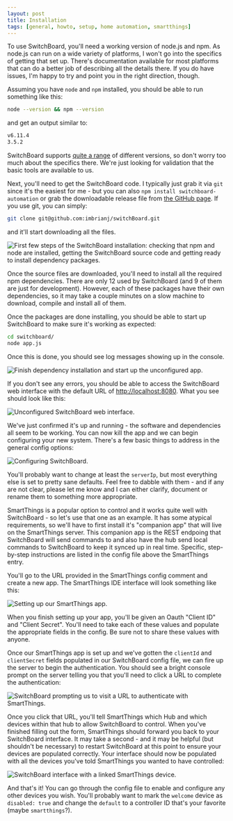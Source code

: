 ```yaml
---
layout: post
title: Installation
tags: [general, howto, setup, home automation, smartthings]
---
```


To use SwitchBoard, you'll need a working version of node.js and npm.  As node.js can run on a wide variety of platforms, I won't go into the specifics of getting that set up.  There's documentation available for most platforms that can do a better job of describing all the details there.  If you do have issues, I'm happy to try and point you in the right direction, though.

Assuming you have `node` and `npm` installed, you should be able to run something like this:

```bash
node --version && npm --version
```

and get an output similar to:

```bash
v6.11.4
3.5.2
```

SwitchBoard supports [quite a range](https://github.com/imbrianj/switchBoard/blob/master/.travis.yml#L4-L14) of different versions, so don't worry too much about the specifics there.  We're just looking for validation that the basic tools are available to us.

Next, you'll need to get the SwitchBoard code.  I typically just grab it via `git` since it's the easiest for me - but you can also `npm install switchboard-automation` or grab the downloadable release file from [the GitHub page](https://github.com/imbrianj/switchBoard/releases).  If you use git, you can simply:

```bash
git clone git@github.com:imbrianj/switchBoard.git
```

and it'll start downloading all the files.

![First few steps of the SwitchBoard installation: checking that npm and node are installed, getting the SwitchBoard source code and getting ready to install dependency packages.](/switchBoard/images/install/1.png "First few steps of the SwitchBoard installation")

Once the source files are downloaded, you'll need to install all the required npm dependencies.  There are only 12 used by SwitchBoard (and 9 of them are just for development).  However, each of these packages have their own dependencies, so it may take a couple minutes on a slow machine to download, compile and install all of them.

Once the packages are done installing, you should be able to start up SwitchBoard to make sure it's working as expected:

```bash
cd switchboard/
node app.js
```

Once this is done, you should see log messages showing up in the console.

![Finish dependency installation and start up the unconfigured app.](/switchBoard/images/install/2.png "Make sure things are running")

If you don't see any errors, you should be able to access the SwitchBoard web interface with the default URL of [http://localhost:8080](http://localhost:8080).  What you see should look like this:

![Unconfigured SwitchBoard web interface.](/switchBoard/images/install/3.png "Unconfigured, but running")

We've just confirmed it's up and running - the software and dependencies all seem to be working.  You can now kill the app and we can begin configuring your new system.  There's a few basic things to address in the general config options:

![Configuring SwitchBoard.](/switchBoard/images/install/4.png "Configuring SwitchBoard")

You'll probably want to change at least the `serverIp`, but most everything else is set to pretty sane defaults.  Feel free to dabble with them - and if any are not clear, please let me know and I can either clarify, document or rename them to something more appropriate.

SmartThings is a popular option to control and it works quite well with SwitchBoard - so let's use that one as an example.  It has some atypical requirements, so we'll have to first install it's "companion app" that will live on the SmartThings server.  This companion app is the REST endpoing that SwitchBoard will send commands to and also have the hub send local commands to SwitchBoard to keep it synced up in real time.  Specific, step-by-step instructions are listed in the config file above the SmartThings entry.

You'll go to the URL provided in the SmartThings config comment and create a new app.  The SmartThings IDE interface will look something like this:

![Setting up our SmartThings app.](/switchBoard/images/install/5.png "Setting up our SmartThings app")

When you finish setting up your app, you'll be given an Oauth "Client ID" and "Client Secret".  You'll need to take each of these values and populate the appropriate fields in the config.  Be sure not to share these values with anyone.

Once our SmartThings app is set up and we've gotten the `clientId` and `clientSecret` fields populated in our SwitchBoard config file, we can fire up the server to begin the authentication.  You should see a bright console prompt on the server telling you that you'll need to click a URL to complete the authentication:

![SwitchBoard prompting us to visit a URL to authenticate with SmartThings.](/switchBoard/images/install/6.png "Authenticate with SmartThings")

Once you click that URL, you'll tell SmartThings which Hub and which devices within that hub to allow SwitchBoard to control.  When you've finished filling out the form, SmartThings should forward you back to your SwitchBoard interface.  It may take a second - and it may be helpful (but shouldn't be necessary) to restart SwitchBoard at this point to ensure your devices are populated correctly.  Your interface should now be populated with all the devices you've told SmartThings you wanted to have controlled:

![SwitchBoard interface with a linked SmartThings device.](/switchBoard/images/install/7.png "SwitchBoard with linked SmartThings device")

And that's it!  You can go through the config file to enable and configure any other devices you wish.  You'll probably want to mark the `welcome` device as `disabled: true` and change the `default` to a controller ID that's your favorite (maybe `smartthings`?).
